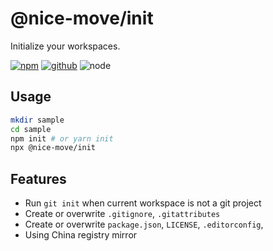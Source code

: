 # @nice-move/init

Initialize your workspaces.

[![npm][npm-badge]][npm-url]
[![github][github-badge]][github-url]
![node][node-badge]

[npm-url]: https://www.npmjs.com/package/@nice-move/init
[npm-badge]: https://img.shields.io/npm/v/@nice-move/init.svg?style=flat-square&logo=npm
[github-url]: https://github.com/airkro/nice-move/tree/master/packages/init
[github-badge]: https://img.shields.io/npm/l/@nice-move/init.svg?style=flat-square&colorB=blue&logo=github
[node-badge]: https://img.shields.io/node/v/@nice-move/init.svg?style=flat-square&colorB=green&logo=node.js

## Usage

```bash
mkdir sample
cd sample
npm init # or yarn init
npx @nice-move/init
```

## Features

- Run `git init` when current workspace is not a git project
- Create or overwrite `.gitignore`, `.gitattributes`
- Create or overwrite `package.json`, `LICENSE`, `.editorconfig`,
- Using China registry mirror
